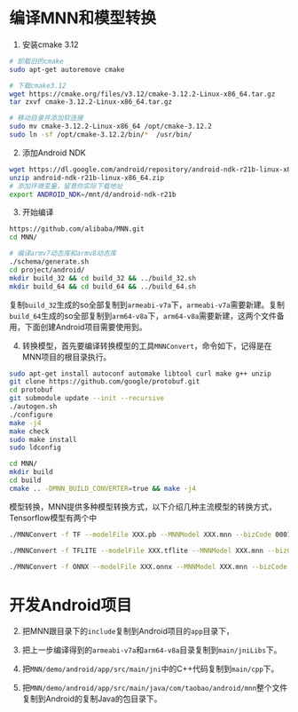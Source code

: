 
# 编译MNN和模型转换
1. 安装cmake 3.12
```bash
# 卸载旧的cmake
sudo apt-get autoremove cmake

# 下载cmake3.12
wget https://cmake.org/files/v3.12/cmake-3.12.2-Linux-x86_64.tar.gz
tar zxvf cmake-3.12.2-Linux-x86_64.tar.gz

# 移动目录并添加软连接
sudo mv cmake-3.12.2-Linux-x86_64 /opt/cmake-3.12.2
sudo ln -sf /opt/cmake-3.12.2/bin/*  /usr/bin/
```

2. 添加Android NDK

```bash
wget https://dl.google.com/android/repository/android-ndk-r21b-linux-x86_64.zip
unzip android-ndk-r21b-linux-x86_64.zip
# 添加环境变量，留意你实际下载地址
export ANDROID_NDK=/mnt/d/android-ndk-r21b
```

3. 开始编译

```bash
https://github.com/alibaba/MNN.git
cd MNN/

# 编译armv7动态库和armv8动态库
./schema/generate.sh
cd project/android/
mkdir build_32 && cd build_32 && ../build_32.sh
mkdir build_64 && cd build_64 && ../build_64.sh
```

复制`build_32`生成的so全部复制到`armeabi-v7a`下，`armeabi-v7a`需要新建。复制`build_64`生成的so全部复制到`arm64-v8a`下，`arm64-v8a`需要新建，这两个文件备用，下面创建Android项目需要使用到。

4. 转换模型，首先要编译转换模型的工具`MNNConvert`，命令如下，记得是在MNN项目的根目录执行。
```bash
sudo apt-get install autoconf automake libtool curl make g++ unzip
git clone https://github.com/google/protobuf.git
cd protobuf
git submodule update --init --recursive
./autogen.sh
./configure
make -j4
make check
sudo make install
sudo ldconfig

cd MNN/
mkdir build
cd build
cmake .. -DMNN_BUILD_CONVERTER=true && make -j4
```

模型转换，MNN提供多种模型转换方式，以下介绍几种主流模型的转换方式，Tensorflow模型有两个中
```bash
./MNNConvert -f TF --modelFile XXX.pb --MNNModel XXX.mnn --bizCode 0001
```

```bash
./MNNConvert -f TFLITE --modelFile XXX.tflite --MNNModel XXX.mnn --bizCode 0001
```

```bash
./MNNConvert -f ONNX --modelFile XXX.onnx --MNNModel XXX.mnn --bizCode 0001
```

# 开发Android项目

2. 把MNN跟目录下的`include`复制到Android项目的`app`目录下，

3. 把上一步编译得到的`armeabi-v7a`和`arm64-v8a`目录复制到`main/jniLibs`下。

4. 把`MNN/demo/android/app/src/main/jni`中的C++代码复制到`main/cpp`下。

5. 把`MNN/demo/android/app/src/main/java/com/taobao/android/mnn`整个文件复制到Android的复制Java的包目录下。